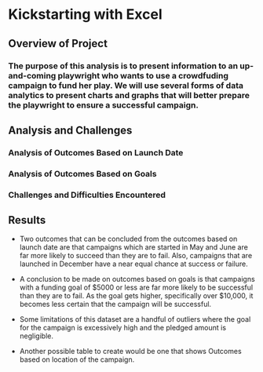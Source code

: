 # Kickstarting with Excel

## Overview of Project

### The purpose of this analysis is to present information to an up-and-coming playwright who wants to use a crowdfuding campaign to fund her play. We will use several forms of data analytics to present charts and graphs that will better prepare the playwright to ensure a successful campaign.

## Analysis and Challenges

### Analysis of Outcomes Based on Launch Date

### Analysis of Outcomes Based on Goals

### Challenges and Difficulties Encountered

## Results

- Two outcomes that can be concluded from the outcomes based on launch date are that campaigns which are started in May and June are far more likely to succeed than they are to fail. Also, campaigns that are launched in December have a near equal chance at success or failure. 

- A conclusion to be made on outcomes based on goals is that campaigns with a funding goal of $5000 or less are far more likely to be successful than they are to fail. As the goal gets higher, specifically over $10,000, it becomes less certain that the campaign will be successful. 

- Some limitations of this dataset are a handful of outliers where the goal for the campaign is excessively high and the pledged amount is negligible.

- Another possible table to create would be one that shows Outcomes based on location of the campaign. 

